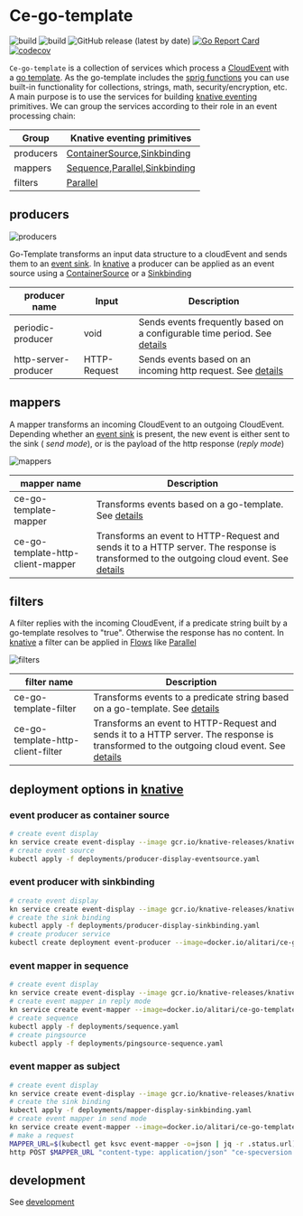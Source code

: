 # Ce-go-template

![build](https://github.com/alitari/ce-go-template/workflows/TestAndBuild/badge.svg)
![build](https://github.com/alitari/ce-go-template/workflows/PublishImages/badge.svg)
![GitHub release (latest by date)](https://img.shields.io/github/v/release/alitari/ce-go-template?style=plastic)
[![Go Report Card](https://goreportcard.com/badge/github.com/alitari/ce-go-template)](https://goreportcard.com/report/github.com/alitari/ce-go-template)
[![codecov](https://codecov.io/gh/alitari/ce-go-template/branch/main/graph/badge.svg)](https://codecov.io/gh/alitari/ce-go-template)

`Ce-go-template` is a collection of services which process a [CloudEvent] with a [go template]. As the go-template includes the [sprig functions] you can use built-in functionality for collections, strings, math, security/encryption, etc. 
A main purpose is to use the services for building [knative eventing](https://knative.dev/docs/eventing/) primitives.
We can group the services according to their role in an event processing chain:

| Group | Knative eventing primitives | 
| --- | --- |
| producers | [ContainerSource],[Sinkbinding] |
| mappers   | [Sequence],[Parallel],[Sinkbinding] |
| filters   | [Parallel] |


## producers

![producers](http://www.plantuml.com/plantuml/proxy?cache=no&src=https://raw.githubusercontent.com/alitari/ce-go-template/master/docs/iuml/producers.iuml)

Go-Template transforms an input data structure to a cloudEvent and sends them to an [event sink]. In [knative] a producer can be applied as an event source using a [ContainerSource] or a [Sinkbinding]

| producer name | Input | Description |
| ------------- | ------| ------------|
| periodic-producer | void | Sends events frequently based on a configurable time period. See [details](docs/periodic-producer.md)
| http-server-producer | HTTP-Request | Sends events based on an incoming http request. See [details](docs/http-server-producer.md) |


## mappers

A mapper transforms an incoming CloudEvent to an outgoing CloudEvent. Depending whether an [event sink] is present, the new event is either sent to the sink ( *send mode*), or is the payload of the http response (*reply mode*)

![mappers](http://www.plantuml.com/plantuml/proxy?cache=no&src=https://raw.githubusercontent.com/alitari/ce-go-template/master/docs/iuml/mappers.iuml)

| mapper name | Description |
| ------------- | ------------|
| ce-go-template-mapper | Transforms events based on a go-template. See [details](docs/ce-go-template-mapper.md)|
| ce-go-template-http-client-mapper | Transforms an event to HTTP-Request and sends it to a HTTP server. The response is transformed to the outgoing cloud event. See [details](docs/ce-go-template-http-client-mapper.md) |


## filters

A filter replies with the incoming CloudEvent, if a predicate string built by a go-template resolves to "true". Otherwise the response has no content. In [knative] a filter can be applied in [Flows] like [Parallel]

![filters](http://www.plantuml.com/plantuml/proxy?cache=no&src=https://raw.githubusercontent.com/alitari/ce-go-template/master/docs/iuml/filters.iuml)

| filter name | Description |
| ------------- | ------------|
| ce-go-template-filter | Transforms events to a predicate string based on a go-template. See [details](docs/ce-go-template-filter.md)|
| ce-go-template-http-client-filter | Transforms an event to HTTP-Request and sends it to a HTTP server. The response is transformed to the outgoing cloud event. See [details](docs/ce-go-template-http-client-mapper.md) |


## deployment options in [knative]

### event producer as container source

```bash
# create event display
kn service create event-display --image gcr.io/knative-releases/knative.dev/eventing-contrib/cmd/event_display --cluster-local --scale-min 1
# create event source
kubectl apply -f deployments/producer-display-eventsource.yaml
```

### event producer with sinkbinding

```bash
# create event display
kn service create event-display --image gcr.io/knative-releases/knative.dev/eventing-contrib/cmd/event_display --cluster-local --scale-min 1
# create the sink binding
kubectl apply -f deployments/producer-display-sinkbinding.yaml
# create producer service
kubectl create deployment event-producer --image=docker.io/alitari/ce-go-template-periodic-producer
```

### event mapper in sequence

```bash
# create event display
kn service create event-display --image gcr.io/knative-releases/knative.dev/eventing-contrib/cmd/event_display --cluster-local --scale-min 1
# create event mapper in reply mode
kn service create event-mapper --image=docker.io/alitari/ce-go-template-mapper --cluster-local --scale-min 1
# create sequence
kubectl apply -f deployments/sequence.yaml
# create pingsource
kubectl apply -f deployments/pingsource-sequence.yaml
```

### event mapper as subject

```bash
# create event display
kn service create event-display --image gcr.io/knative-releases/knative.dev/eventing-contrib/cmd/event_display --cluster-local --scale-min 1
# create the sink binding
kubectl apply -f deployments/mapper-display-sinkbinding.yaml
# create event mapper in send mode
kn service create event-mapper --image=docker.io/alitari/ce-go-template-mapper --scale-min 1
# make a request
MAPPER_URL=$(kubectl get ksvc event-mapper -o=json | jq -r .status.url)
http POST $MAPPER_URL "content-type: application/json" "ce-specversion: 1.0" "ce-source: http-command" "ce-type: http.demo" "ce-id: 123-abc" name=Hase
```

## development

See [development](./docs/development.md)


[CloudEvent]: https://github.com/cloudevents/spec
[knative]: https://knative.dev/
[CloudEvents spec]: https://github.com/cloudevents/spec/blob/v1.0/spec.md
[CloudEvent Data]: https://github.com/cloudevents/spec/blob/v1.0/spec.md#event-data
[CloudEvent context attributes]: https://github.com/cloudevents/spec/blob/v1.0/spec.md#context-attributes
[go template]: https://golang.org/pkg/text/template/
[ContainerSource]: https://knative.dev/docs/eventing/sources/containersource/
[Sinkbinding]: https://knative.dev/docs/eventing/sources/sinkbinding/
[Sequence]: https://knative.dev/docs/eventing/flows/sequence/
[Parallel]: https://knative.dev/docs/eventing/flows/parallel/
[httpie]: https://httpie.org/
[Flows]: https://knative.dev/docs/eventing/flows/
[event sink]: https://redhat-developer-demos.github.io/knative-tutorial/knative-tutorial-eventing/eventing-src-to-sink.html#eventing-sink
[JSON representation of CloudEvent]: https://github.com/cloudevents/spec/blob/v1.0/json-format.md
[sprig functions]: http://masterminds.github.io/sprig/
